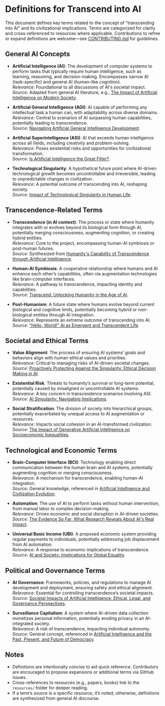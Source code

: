 # Definitions for Transcend into AI

This document defines key terms related to the concept of "transcending into AI" and its civilizational implications. Terms are categorized for clarity and cross-referenced to resources where applicable. Contributions to refine or expand definitions are welcome—see [CONTRIBUTING.md](#) for guidelines.

## General AI Concepts

- **Artificial Intelligence (AI)**: The development of computer systems to perform tasks that typically require human intelligence, such as learning, reasoning, and decision-making. Encompasses narrow AI (task-specific) and general AI (human-like cognition).  
  *Relevance*: Foundational to all discussions of AI's societal impact.  
  *Source*: Adapted from general AI literature, e.g., [The Impact of Artificial Intelligence on Modern Society](#).

- **Artificial General Intelligence (AGI)**: AI capable of performing any intellectual task a human can, with adaptability across diverse domains.  
  *Relevance*: Central to scenarios of AI surpassing human capabilities, potentially leading to transcendence.  
  *Source*: [Navigating Artificial General Intelligence Development](#).

- **Artificial Superintelligence (ASI)**: AI that exceeds human intelligence across all fields, including creativity and problem-solving.  
  *Relevance*: Poses existential risks and opportunities for civilizational transformation.  
  *Source*: [Is Artificial Intelligence the Great Filter?](#).

- **Technological Singularity**: A hypothetical future point where AI-driven technological growth becomes uncontrollable and irreversible, leading to unpredictable changes in civilization.  
  *Relevance*: A potential outcome of transcending into AI, reshaping society.  
  *Source*: [Impact of Technological Singularity in Human Life](#).

## Transcendence-Related Terms

- **Transcendence (in AI context)**: The process or state where humanity integrates with or evolves beyond its biological form through AI, potentially merging consciousness, augmenting cognition, or creating hybrid entities.  
  *Relevance*: Core to the project, encompassing human-AI symbiosis or post-human futures.  
  *Source*: Synthesized from [Humanity's Capability of Transcendence through Artificial Intelligence](#).

- **Human-AI Symbiosis**: A cooperative relationship where humans and AI enhance each other’s capabilities, often via augmentation technologies like brain-computer interfaces.  
  *Relevance*: A pathway to transcendence, impacting identity and capabilities.  
  *Source*: [Transcend: Unlocking Humanity in the Age of AI](#).

- **Post-Humanism**: A future state where humans evolve beyond current biological and cognitive limits, potentially becoming hybrid or non-biological entities through AI integration.  
  *Relevance*: Represents an extreme outcome of transcending into AI.  
  *Source*: [“Hello, World!” AI as Emergent and Transcendent Life](#).

## Societal and Ethical Terms

- **Value Alignment**: The process of ensuring AI systems’ goals and behaviors align with human ethical values and priorities.  
  *Relevance*: Critical to managing risks of AI-driven societal changes.  
  *Source*: [Proactively Protecting Against the Singularity: Ethical Decision Making in AI](#).

- **Existential Risk**: Threats to humanity’s survival or long-term potential, potentially caused by misaligned or uncontrollable AI systems.  
  *Relevance*: A key concern in transcendence scenarios involving ASI.  
  *Source*: [AI Singularity: Navigating Implications](#).

- **Social Stratification**: The division of society into hierarchical groups, potentially exacerbated by unequal access to AI augmentation or resources.  
  *Relevance*: Impacts social cohesion in an AI-transformed civilization.  
  *Source*: [The Impact of Generative Artificial Intelligence on Socioeconomic Inequalities](#).

## Technological and Economic Terms

- **Brain-Computer Interface (BCI)**: Technology enabling direct communication between the human brain and AI systems, potentially augmenting cognition or merging consciousness.  
  *Relevance*: A mechanism for transcendence, enabling human-AI integration.  
  *Source*: General knowledge, referenced in [Artificial Intelligence and Civilization Evolution](#).

- **Automation**: The use of AI to perform tasks without human intervention, from manual labor to complex decision-making.  
  *Relevance*: Drives economic and social disruption in AI-driven societies.  
  *Source*: [The Evidence So Far: What Research Reveals About AI's Real Impact](#).

- **Universal Basic Income (UBI)**: A proposed economic system providing regular payments to individuals, potentially addressing job displacement from AI automation.  
  *Relevance*: A response to economic implications of transcendence.  
  *Source*: [AI and Society: Implications for Global Equality](#).

## Political and Governance Terms

- **AI Governance**: Frameworks, policies, and regulations to manage AI development and deployment, ensuring safety and ethical alignment.  
  *Relevance*: Essential for controlling transcendence’s societal impacts.  
  *Source*: [Societal Impacts of Artificial Intelligence: Ethical, Legal, and Governance Perspectives](#).

- **Surveillance Capitalism**: A system where AI-driven data collection monetizes personal information, potentially eroding privacy in an AI-integrated society.  
  *Relevance*: A risk of transcendence, impacting individual autonomy.  
  *Source*: General concept, referenced in [Artificial Intelligence and the Past, Present, and Future of Democracy](#).

## Notes
- Definitions are intentionally concise to aid quick reference. Contributors are encouraged to propose expansions or additional terms via GitHub Issues.
- Cross-references to resources (e.g., papers, books) link to the `resources/` folder for deeper reading.
- If a term’s source is a specific resource, it’s noted; otherwise, definitions are synthesized from general AI discourse.